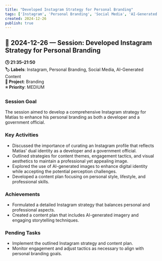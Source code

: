 ```yaml
---
title: "Developed Instagram Strategy for Personal Branding"
tags: ['Instagram', 'Personal Branding', 'Social Media', 'AI-Generated Content']
created: 2024-12-26
publish: true
---
```


## 📅 2024-12-26 — Session: Developed Instagram Strategy for Personal Branding

**🕒 21:35–21:50**  
**🏷️ Labels**: Instagram, Personal Branding, Social Media, AI-Generated Content  
**📂 Project**: Branding  
**⭐ Priority**: MEDIUM  


### Session Goal
The session aimed to develop a comprehensive Instagram strategy for Matías to enhance his personal branding as both a developer and a government official.

### Key Activities
- Discussed the importance of curating an Instagram profile that reflects Matías' dual identity as a developer and a government official.
- Outlined strategies for content themes, engagement tactics, and visual aesthetics to maintain a professional yet appealing image.
- Explored the use of AI-generated images to enhance digital identity while accepting the potential perception challenges.
- Developed a content plan focusing on personal style, lifestyle, and professional skills.

### Achievements
- Formulated a detailed Instagram strategy that balances personal and professional aspects.
- Created a content plan that includes AI-generated imagery and engaging storytelling techniques.

### Pending Tasks
- Implement the outlined Instagram strategy and content plan.
- Monitor engagement and adjust tactics as necessary to align with personal branding goals.
